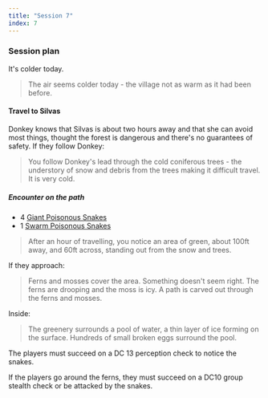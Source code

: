 ```yaml
---
title: "Session 7"
index: 7
---
```


### Session plan

It's colder today.

> The air seems colder today - the village not as warm as it had been before.

#### Travel to Silvas

Donkey knows that Silvas is about two hours away and that she can avoid most
things, thought the forest is dangerous and there's no guarantees of safety. If
they follow Donkey:

> You follow Donkey's lead through the cold coniferous trees - the understory of
> snow and debris from the trees making it difficult travel. It is very cold.

##### Encounter on the path

- 4 [Giant Poisonous Snakes]
- 1 [Swarm Poisonous Snakes]

> After an hour of travelling, you notice an area of green, about 100ft away,
> and 60ft across, standing out from the snow and trees.

If they approach:

> Ferns and mosses cover the area. Something doesn't seem right. The ferns are
> drooping and the moss is icy. A path is carved out through the ferns and
> mosses.

Inside:

> The greenery surrounds a pool of water, a thin layer of ice forming on the
> surface. Hundreds of small broken eggs surround the pool.

The players must succeed on a DC 13 perception check to notice the snakes.

If the players go around the ferns, they must succeed on a DC10 group stealth
check or be attacked by the snakes.

[giant poisonous snakes]:
  https://www.dndbeyond.com/monsters/16890-giant-poisonous-snake
[swarm poisonous snakes]:
  https://www.dndbeyond.com/monsters/17030-swarm-of-poisonous-snakes
